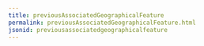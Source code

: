 ```yaml
---
title: previousAssociatedGeographicalFeature
permalink: previousAssociatedGeographicalFeature.html
jsonid: previousassociatedgeographicalfeature
---
```

